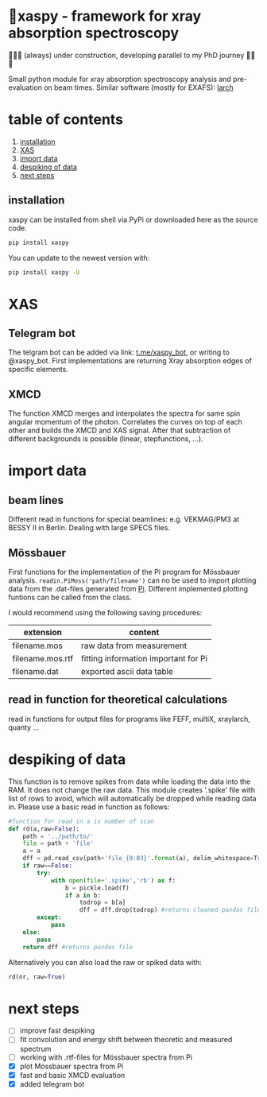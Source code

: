 # 🔬xaspy - framework for xray absorption spectroscopy

🚧🚧🚧 (always) under construction, developing parallel to my PhD journey 🚧🚧🚧 

Small python module for  xray absorption spectroscopy analysis and pre-evaluation on beam times. Similar software (mostly for EXAFS): [larch](https://github.com/xraypy/xraylarch)

# table of contents
1. [installation](#installation)
2. [XAS](#xas)
3. [import data](#import-data)
4. [despiking of data](#despiking-of-data)
5. [next steps](#next-steps)


## installation
xaspy can be installed from shell via PyPi or downloaded here as the source code.
```bash
pip install xaspy
```
You can update to the newest version with: 

```bash
pip install xaspy -U
```


# XAS 


## Telegram bot

The telgram bot can be added via link: [t.me/xaspy_bot](https://t.me/xaspy_bot), or writing to @xaspy_bot. First implementations are returning Xray absorption edges of specific elements. 

## XMCD
The function XMCD merges and interpolates the spectra for same spin angular momentum of the photon. Correlates the curves on top of each other and builds the XMCD and XAS signal. After that subtraction of different backgrounds is possible (linear, stepfunctions, ...).  

# import data 

## beam lines
Different read in functions for special beamlines: e.g. VEKMAG/PM3 at BESSY II in Berlin. Dealing with large SPECS files. 

## Mössbauer
First functions for the implementation of the Pi program for Mössbauer analysis. `readin.PiMoss('path/filename')` can no be used to import plotting data from the .dat-files generated from [Pi](https://www.uni-due.de/~hm236ap/hoersten/home.html). Different implemented plotting funtions can be called from the class. 

I would recommend using the following saving procedures:

| extension         |   content            |
|-------------------|--------------------- |
|filename.mos       |  raw data from measurement       |
|filename.mos.rtf   | fitting information important for Pi |        
|filename.dat       | exported ascii data table |

## read in function for theoretical calculations

read in functions for output files for programs like FEFF, multiX, xraylarch, quanty ...

# despiking of data

This function is to remove spikes from data while loading the data into the RAM.  It does not change the raw data. This module creates '.spike' file with list of rows to avoid, which will automatically be dropped while reading data in. Please use a basic read in function as follows:

```python
#function for read in a is number of scan
def rd(a,raw=False):
    path = '../path/to/'
    file = path + 'file'
    a = a
    dff = pd.read_csv(path+'file_{0:03}'.format(a), delim_whitespace=True,skiprows=[1]) # example readin
    if raw==False:
        try:
            with open(file+'.spike','rb') as f:
                b = pickle.load(f)
                if a in b:
                    todrop = b[a]
                    dff = dff.drop(todrop) #returns cleaned pandas file if .spike is existent and has an entry for scan number
        except:
            pass
    else: 
        pass
    return dff #returns pandas file 
```
Alternatively you can also load the raw or spiked data with:

```python 
rd(nr, raw=True)
```


# next steps

- [ ] improve fast despiking
- [ ] fit convolution and energy shift between theoretic and measured spectrum
- [ ] working with .rtf-files for Mössbauer spectra from Pi
- [X] plot Mössbauer spectra from Pi
- [X] fast and basic XMCD evaluation
- [X] added telegram bot
